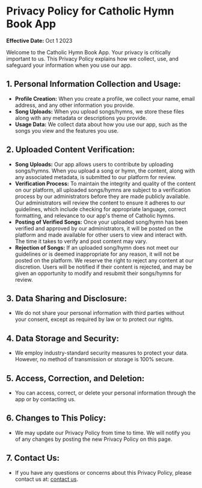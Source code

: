 # Privacy Policy for Catholic Hymn Book App

**Effective Date:** Oct 1 2023

Welcome to the Catholic Hymn Book App. Your privacy is critically important to us. This Privacy Policy explains how we collect, use, and safeguard your information when you use our app.

## 1. Personal Information Collection and Usage:
- **Profile Creation:** When you create a profile, we collect your name, email address, and any other information you provide.
- **Song Uploads:** When you upload songs/hymns, we store these files along with any metadata or descriptions you provide.
- **Usage Data:** We collect data about how you use our app, such as the songs you view and the features you use.

## 2. Uploaded Content Verification:
- **Song Uploads:** Our app allows users to contribute by uploading songs/hymns. When you upload a song or hymn, the content, along with any associated metadata, is submitted to our platform for review.
- **Verification Process:** To maintain the integrity and quality of the content on our platform, all uploaded songs/hymns are subject to a verification process by our administrators before they are made publicly available. Our administrators will review the content to ensure it adheres to our guidelines, which include checking for appropriate language, correct formatting, and relevance to our app's theme of Catholic hymns.
- **Posting of Verified Songs:** Once your uploaded song/hymn has been verified and approved by our administrators, it will be posted on the platform and made available for other users to view and interact with. The time it takes to verify and post content may vary.
- **Rejection of Songs:** If an uploaded song/hymn does not meet our guidelines or is deemed inappropriate for any reason, it will not be posted on the platform. We reserve the right to reject any content at our discretion. Users will be notified if their content is rejected, and may be given an opportunity to modify and resubmit their songs/hymns for review.

## 3. Data Sharing and Disclosure:
- We do not share your personal information with third parties without your consent, except as required by law or to protect our rights.

## 4. Data Storage and Security:
- We employ industry-standard security measures to protect your data. However, no method of transmission or storage is 100% secure.

## 5. Access, Correction, and Deletion:
- You can access, correct, or delete your personal information through the app or by contacting us.

## 6. Changes to This Policy:
- We may update our Privacy Policy from time to time. We will notify you of any changes by posting the new Privacy Policy on this page.

## 7. Contact Us:
- If you have any questions or concerns about this Privacy Policy, please contact us at: [contact us](catholicmezmurapp@gmail.com).
